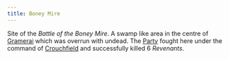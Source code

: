 ```yaml
---
title: Boney Mire
---
```


Site of the *Battle of the Boney Mire*. A swamp like area in the centre of [Gramerai](Gramerai.md) which was overrun with undead. The [Party](../../../../People/Party/Party.md) fought here under the command of [Crouchfield](../../../../People/Crouchfield.md) and successfully killed 6 *Revenants*.
